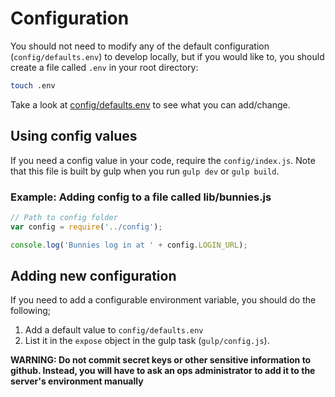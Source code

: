 # Configuration

You should not need to modify any of the default configuration (`config/defaults.env`) to develop locally, but if you would like to, you should create a file called `.env` in your root directory:

```bash
touch .env
```

Take a look at [config/defaults.env](https://github.com/mozillafordevelopment/webmaker-app/blob/master/config/defaults.env) to see what you can add/change.


## Using config values

If you need a config value in your code, require the `config/index.js`. Note that this file is built by gulp when you run `gulp dev` or `gulp build`.

### Example: Adding config to a file called lib/bunnies.js

```js
// Path to config folder
var config = require('../config');

console.log('Bunnies log in at ' + config.LOGIN_URL);
```

## Adding new configuration

If you need to add a configurable environment variable, you should do the following;

1. Add a default value to `config/defaults.env`
2. List it in the `expose` object in the gulp task (`gulp/config.js`).

**WARNING: Do not commit secret keys or other sensitive information to github. Instead, you will have to ask an ops administrator to add it to the server's environment manually**
